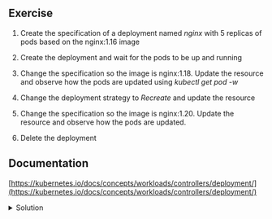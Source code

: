 ## Exercise

1. Create the specification of a deployment named *nginx* with 5 replicas of pods based on the nginx:1.16 image

2. Create the deployment and wait for the pods to be up and running

3. Change the specification so the image is nginx:1.18. Update the resource and observe how the pods are updated using *kubectl get pod -w*

4. Change the deployment strategy to *Recreate* and update the resource

5. Change the specification so the image is nginx:1.20. Update the resource and observe how the pods are updated.

6. Delete the deployment

## Documentation

[https://kubernetes.io/docs/concepts/workloads/controllers/deployment/](https://kubernetes.io/docs/concepts/workloads/controllers/deployment/)

<details>
  <summary markdown="span">Solution</summary>

1. Create the specification of a deployment with 5 replicas of pods based on the nginx:1.16 image

```
k create deployment nginx --image=nginx:1.16 --replicas=5 --dry-run=client -o yaml > deploy.yaml
```

2. Create the deployment and wait for the pods to be up and running

Creation of the deployment:

```
k apply -f deploy.yaml
```

Waiting for the pods to be up and running:

```
k get po -l app=nginx -w
```

3. Change the specification so the image is nginx:1.18. Update the resource and observe how the pods are updated.

Update the specification:

```
apiVersion: apps/v1
kind: Deployment
metadata:
  labels:
    app: nginx
  name: nginx
spec:
  replicas: 5
  selector:
    matchLabels:
      app: nginx
  template:
    metadata:
      labels:
        app: nginx
    spec:
      containers:
      - image: nginx:1.18
        name: nginx
```

Apply the changes:

```
k apply -f deploy.yaml
```

Observe how the pods are replaced:

```
k get po -l app=nginx -w
```

You should notice the pods are replaced one after the other following a rolling update strategy (default strategy)

4. Change the deployment strategy to *Recreate* and update the resource

You can find information on the deployment rollout strategy with the *explain* command:

```
k explain deploy.spec.strategy
```

Changing the strategy from *RollingUpdate* (default) to *Recreate*

```
apiVersion: apps/v1
kind: Deployment
metadata:
  labels:
    app: nginx
  name: nginx
spec:
  strategy:
    type: Recreate
  replicas: 5
  selector:
    matchLabels:
      app: nginx
  template:
    metadata:
      labels:
        app: nginx
    spec:
      containers:
      - image: nginx:1.18
        name: nginx
```

Apply the changes (this will not trigger the replacement of pods as the pod specification was not modified)

```
k apply -f deploy.yaml
```

5. Change the specification so the image is nginx:1.20. Update the resource and observe how the pods are updated.

```
apiVersion: apps/v1
kind: Deployment
metadata:
  labels:
    app: nginx
  name: nginx
spec:
  strategy:
    type: Recreate
  replicas: 5
  selector:
    matchLabels:
      app: nginx
  template:
    metadata:
      labels:
        app: nginx
    spec:
      containers:
      - image: nginx:1.20
        name: nginx
```

Apply the changes:

```
k apply -f deploy.yaml
```

Observe how the pods are replaced:

```
k get po -l app=nginx -w
NAME                     READY   STATUS    RESTARTS   AGE
nginx-6d777db949-9fmnt   1/1     Running   0          10s
nginx-6d777db949-9xdwz   1/1     Running   0          10s
nginx-6d777db949-gnfsg   1/1     Running   0          10s
nginx-6d777db949-qs6k8   1/1     Running   0          10s
nginx-6d777db949-s9zgx   1/1     Running   0          10s
```

You should notice all the pods are terminated at the same time and new ones are created. This is the behavior of the *Recreate* strategy.

6. Delete the deployment

```
k delete deploy nginx
```

</details>

